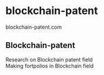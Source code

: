 # blockchain-patent
blockchain-patent.com


<html>
<head>
  <h2>Blockchain-patent</h2>


</head>

<Body>
  Research on Blockchain patent field <br>
  Making fortpolios in Blockchain field



</Body>
